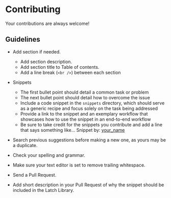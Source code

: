 # Contributing

Your contributions are always welcome!

## Guidelines

- Add section if needed.
  - Add section description.
  - Add section title to Table of contents.
  - Add a line break (`<br />`) between each section

- Snippets
  - The first bullet point should detail a common task or problem
  - The next bullet point should detail how to overcome the issue
  - Include a code snippet in the `snippets` directory, which should serve as a generic recipe and focus solely on the task being addressed
  - Provide a link to the snippet and an exemplary workflow that showcases how to use the snippet in an end-to-end workflow
  - Be sure to take credit for the snippets you contribute and add a line that says something like... Snippet by: [your_name](https://github.com/JLSteenwyk)

- Search previous suggestions before making a new one, as yours may be a duplicate.
- Check your spelling and grammar.
- Make sure your text editor is set to remove trailing whitespace.
- Send a Pull Request.
- Add short description in your Pull Request of why the snippet should be included in the Latch Library.